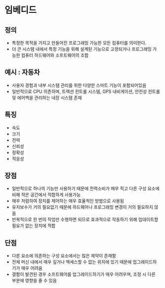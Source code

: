 # 임베디드
## 정의
* 특정한 목적을 가지고 만들어진 프로그래밍 가능한 모든 컴퓨터를 의미한다.
* 더 큰 시스템 내에서 특정 기능을 위해 설계된 기능으로 고정되거나 프로그래밍 가능한 컴퓨터 하드웨어와 소프트웨어의 조합

## 예시 : 자동차 
* 사용자 경험과 내부 시스템 관리를 위한 다양한 스마트 기능이 포함되어있음
* 일반적으로 CPU 의존하며, 트랙션 컨트롤 시스템, GPS 내비게이션, 안전성 컨트롤 및 에어백을 관리하는 내장 시스템 존재

## 특징
* 속도
* 크기
* 전력
* 신뢰성
* 정확성
* 적응성

## 장점
* 일반적으로 하나의 기능만 사용하기 때문에 전력소비가 매우 적고 다른 구성 요소에 비해 작은 공간에서 적합하게 사용가능
* 매우 저렴하여 장치를 제어하는 매우 효율적인 방법으로 사용됨
* 유지보수가 거의 필요없기 때문에 하드웨어나 프로그래밍 변경이 거의 필요하지 않음
* 반복적으로 한 번의 작업만 수행하면 되므로 효과적으로 작동하기 위해 업데이트할 필요가 없는 장치에 적합

## 단점
* 다른 요소에 의존하는 구성 요소에서는 많은 제약이 존재함
* 전체 머신 내에서 매우 깊거나 액세스할 수 없는 위치에 있기 때문에 업그레이드하기가 매우 어려움
* 결함이 발견된 경우 소프트웨어를 업그레이드하기가 매우 어려우며, 조정 시 다른 부분에 영향을 줄 수 있음
